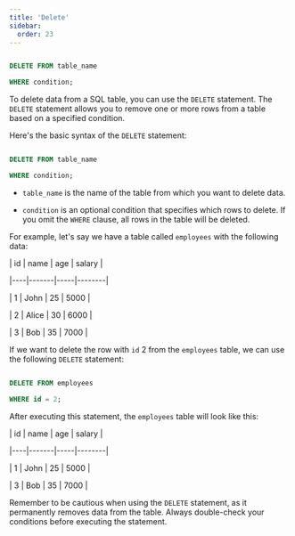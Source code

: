 ```yaml
---
title: 'Delete'
sidebar:
  order: 23
---
```


 

```sql

DELETE FROM table_name

WHERE condition;

```



To delete data from a SQL table, you can use the `DELETE` statement. The `DELETE` statement allows you to remove one or more rows from a table based on a specified condition.



Here's the basic syntax of the `DELETE` statement:



```sql

DELETE FROM table_name

WHERE condition;

```



- `table_name` is the name of the table from which you want to delete data.

- `condition` is an optional condition that specifies which rows to delete. If you omit the `WHERE` clause, all rows in the table will be deleted.



For example, let's say we have a table called `employees` with the following data:



| id | name  | age | salary |

|----|-------|-----|--------|

| 1  | John  | 25  | 5000   |

| 2  | Alice | 30  | 6000   |

| 3  | Bob   | 35  | 7000   |



If we want to delete the row with `id` 2 from the `employees` table, we can use the following `DELETE` statement:



```sql

DELETE FROM employees

WHERE id = 2;

```



After executing this statement, the `employees` table will look like this:



| id | name  | age | salary |

|----|-------|-----|--------|

| 1  | John  | 25  | 5000   |

| 3  | Bob   | 35  | 7000   |



Remember to be cautious when using the `DELETE` statement, as it permanently removes data from the table. Always double-check your conditions before executing the statement.
